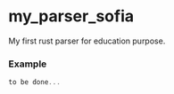 # my_parser_sofia

My first rust parser for education purpose.

### Example

```rust
to be done...
```